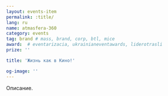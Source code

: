 ```yaml
---
layout: events-item
permalink: :title/
lang: ru
name: atmasfera-360
category: events
tag: brand # mass, brand, corp, btl, mice
award:  # eventarizacia, ukrainianeventawards, liderotrasli
prize: ''

title: 'Жизнь как в Кино!'

og-image: ''
---
```


Описание.
